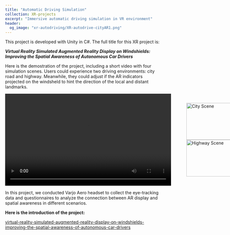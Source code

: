 ```yaml
---
title: "Automatic Driving Simulation"
collection: XR-projects
excerpt: "Immersive automatic driving simulation in VR environment"
header: 
  og_image: "xr-autodriving/XR-autodrive-cityAR1.png"
---
```

This project is developed with Unity in C#. The full title for this XR project is:

***Virtual Reality Simulated Augmented Reality Display on Windshields: Improving the Spatial Awareness of Autonomous Car Drivers***

Here is the demostration of the project, including a short video with four simulation scenes. Users could experience two driving environments: city road and  highway. Meanwhile, they could adjust if the AR indicators projected on the windsheld to hint the direction of the local and distant landmarks.

<div style="display: flex; align-items: center; gap: 10px;">
  <video width="540" height="300" controls>
    <source src="{{site.url}}/videos/xr-autodriving4scenes.mp4" type="video/mp4">
  </video>
  <figure>
    <img src="{{site.url}}/images/xr-autodriving/XR-autodrive-cityAR1.png" alt="City Scene" width="200" height="120">
    <img src="{{site.url}}/images/xr-autodriving/XR-autodrive-highwayAR1.png" alt="Highway Scene" width="200" height="120">
  </figure>
</div>

In this project, we conducted Varjo Aero headset to collect the eye-tracking data and questionnaires to analyze the connection between AR display and spatial awareness in different scenarios.

**Here is the introduction of the project:**

[virtual-reality-simulated-augmented-reality-display-on-windshields-improving-the-spatial-awareness-of-autonomous-car-drivers](https://www.wur.nl/en/activity/virtual-reality-simulated-augmented-reality-display-on-windshields-improving-the-spatial-awareness-of-autonomous-car-drivers.htm)
